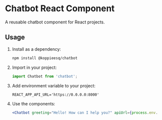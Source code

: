 # Chatbot React Component

A reusable chatbot component for React projects.

## Usage

1. Install as a dependency:
   ```sh
   npm install @koppieesq/chatbot
   ```
2. Import in your project:
   ```js
   import Chatbot from 'chatbot';
   ```
3. Add environment variable to your project:
   ```dotenv
   REACT_APP_API_URL='https://0.0.0.0:8000'
   ```
3. Use the components:
   ```jsx
   <Chatbot greeting="Hello! How can I help you?" apiUrl={process.env.REACT_APP_API_URL} />
   ```
